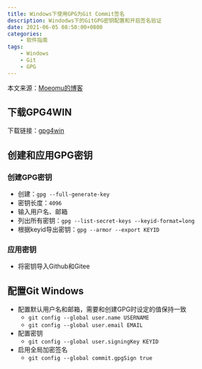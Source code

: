 ```yaml
---
title: Windows下使用GPG为Git Commit签名
description: Windodws下的GitGPG密钥配置和开启签名验证
date: 2021-06-05 08:50:00+0800
categories:
    - 软件指南
tags:
    - Windows
    - Git
    - GPG
---
```


本文来源：[Moeomu的博客](/zh-cn/posts/windows下使用gpg为git-commit签名/)

## 下载GPG4WIN

下载链接：[gpg4win](https://www.gpg4win.org/thanks-for-download.html)

## 创建和应用GPG密钥

### 创建GPG密钥

- 创建：`gpg --full-generate-key`
- 密钥长度：`4096`
- 输入用户名、邮箱
- 列出所有密钥：`gpg --list-secret-keys --keyid-format=long`
- 根据keyid导出密钥：`gpg --armor --export KEYID`

### 应用密钥

- 将密钥导入Github和Gitee

## 配置Git Windows

- 配置默认用户名和邮箱，需要和创建GPG时设定的值保持一致
  - `git config --global user.name USERNAME`
  - `git config --global user.email EMAIL`
- 配置密钥
  - `git config --global user.signingKey KEYID`
- 启用全局加密签名
  - `git config --global commit.gpgSign true`
